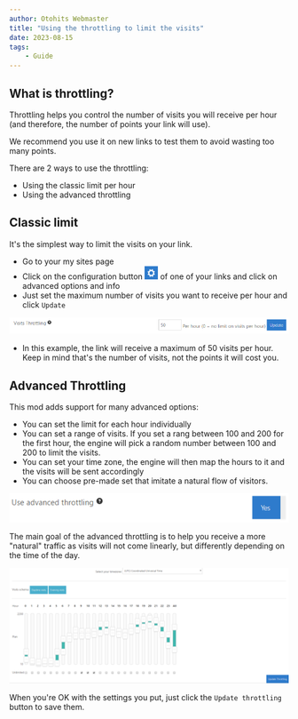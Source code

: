```yaml
---
author: Otohits Webmaster
title: "Using the throttling to limit the visits"
date: 2023-08-15
tags:
    - Guide
---
```


## What is throttling?

Throttling helps you control the number of visits you will receive per hour (and therefore, the number of points your link will use).

We recommend you use it on new links to test them to avoid wasting too many points.

There are 2 ways to use the throttling:

* Using the classic limit per hour
* Using the advanced throttling

## Classic limit

It's the simplest way to limit the visits on your link.

* Go to your my sites page
* Click on the configuration button ![Config button](/img/guides/config_btn.png) of one of your links and click on advanced options and info
* Just set the maximum number of visits you want to receive per hour and click `Update`

![Update throttling](/img/guides/thr_1.png)

* In this example, the link will receive a maximum of 50 visits per hour. Keep in mind that's the number of visits, not the points it will cost you.

## Advanced Throttling

This mod adds support for many advanced options:

* You can set the limit for each hour individually
* You can set a range of visits. If you set a rang between 100 and 200 for the first hour, the engine will pick a random number between 100 and 200 to limit the visits.
* You can set your time zone, the engine will then map the hours to it and the visits will be sent accordingly
* You can choose pre-made set that imitate a natural flow of visitors.

![Update throttling](/img/guides/thr_2.png)

The main goal of the advanced throttling is to help you receive a more "natural" traffic as visits will not come linearly, but differently depending on the time of the day.

![Update throttling](/img/guides/thr_3.png)

When you're OK with the settings you put, just click the `Update throttling` button to save them.